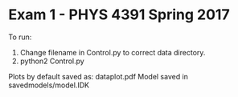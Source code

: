 # Exam 1 - PHYS 4391 Spring 2017

To run:
1. Change filename in Control.py to correct data directory.
2. python2 Control.py

Plots by default saved as: dataplot.pdf
Model saved in savedmodels/model.IDK

